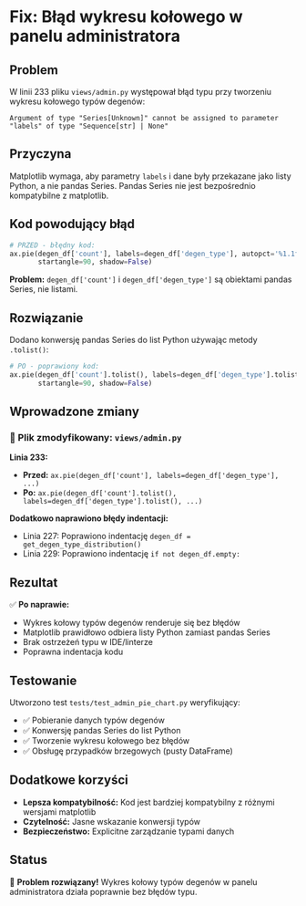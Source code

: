 # Fix: Błąd wykresu kołowego w panelu administratora

## Problem

W linii 233 pliku `views/admin.py` występował błąd typu przy tworzeniu wykresu kołowego typów degenów:

```
Argument of type "Series[Unknown]" cannot be assigned to parameter "labels" of type "Sequence[str] | None"
```

## Przyczyna

Matplotlib wymaga, aby parametry `labels` i dane były przekazane jako listy Python, a nie pandas Series. Pandas Series nie jest bezpośrednio kompatybilne z matplotlib.

## Kod powodujący błąd

```python
# PRZED - błędny kod:
ax.pie(degen_df['count'], labels=degen_df['degen_type'], autopct='%1.1f%%', 
       startangle=90, shadow=False)
```

**Problem:** `degen_df['count']` i `degen_df['degen_type']` są obiektami pandas Series, nie listami.

## Rozwiązanie

Dodano konwersję pandas Series do list Python używając metody `.tolist()`:

```python
# PO - poprawiony kod:
ax.pie(degen_df['count'].tolist(), labels=degen_df['degen_type'].tolist(), autopct='%1.1f%%', 
       startangle=90, shadow=False)
```

## Wprowadzone zmiany

### 📝 Plik zmodyfikowany: `views/admin.py`

**Linia 233:**
- **Przed:** `ax.pie(degen_df['count'], labels=degen_df['degen_type'], ...)`
- **Po:** `ax.pie(degen_df['count'].tolist(), labels=degen_df['degen_type'].tolist(), ...)`

**Dodatkowo naprawiono błędy indentacji:**
- Linia 227: Poprawiono indentację `degen_df = get_degen_type_distribution()`
- Linia 229: Poprawiono indentację `if not degen_df.empty:`

## Rezultat

✅ **Po naprawie:**
- Wykres kołowy typów degenów renderuje się bez błędów
- Matplotlib prawidłowo odbiera listy Python zamiast pandas Series
- Brak ostrzeżeń typu w IDE/linterze
- Poprawna indentacja kodu

## Testowanie

Utworzono test `tests/test_admin_pie_chart.py` weryfikujący:
- ✅ Pobieranie danych typów degenów
- ✅ Konwersję pandas Series do list Python
- ✅ Tworzenie wykresu kołowego bez błędów
- ✅ Obsługę przypadków brzegowych (pusty DataFrame)

## Dodatkowe korzyści

- **Lepsza kompatybilność:** Kod jest bardziej kompatybilny z różnymi wersjami matplotlib
- **Czytelność:** Jasne wskazanie konwersji typów
- **Bezpieczeństwo:** Explicitne zarządzanie typami danych

## Status

🎉 **Problem rozwiązany!** Wykres kołowy typów degenów w panelu administratora działa poprawnie bez błędów typu.
